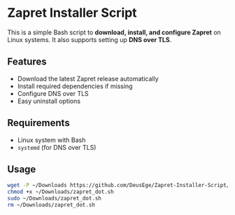 # Zapret Installer Script

This is a simple Bash script to **download, install, and configure Zapret** on Linux systems. It also supports setting up **DNS over TLS**.

## Features

- Download the latest Zapret release automatically  
- Install required dependencies if missing  
- Configure DNS over TLS  
- Easy uninstall options  

## Requirements

- Linux system with Bash  
- `systemd` (for DNS over TLS)  

## Usage
```bash
wget -P ~/Downloads https://github.com/DeusEge/Zapret-Installer-Script/releases/download/v1.0.0/zapret_dot.sh
chmod +x ~/Downloads/zapret_dot.sh
sudo ~/Downloads/zapret_dot.sh
rm ~/Downloads/zapret_dot.sh
